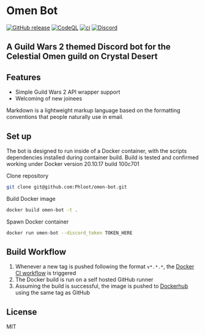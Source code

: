# Omen Bot

[![GitHub release](https://img.shields.io/github/release/phloot/omen-bot.svg?style=flat-square)](https://github.com/docker/login-action/releases/latest)
[![CodeQL](https://github.com/Phloot/omen-bot/actions/workflows/codeql-analysis.yml/badge.svg)](https://github.com/Phloot/omen-bot/actions/workflows/codeql-analysis.yml)
[![ci](https://github.com/Phloot/omen-bot/actions/workflows/docker-ci.yml/badge.svg)](https://github.com/Phloot/omen-bot/actions/workflows/docker-ci.yml)
[![Discord](https://discordapp.com/api/guilds/840265739884560384/widget.png)](https://discord.gg/Y3VkTCdV4b)

## A Guild Wars 2 themed Discord bot for the Celestial Omen guild on Crystal Desert

## Features

- Simple Guild Wars 2 API wrapper support
- Welcoming of new joinees

Markdown is a lightweight markup language based on the formatting conventions
that people naturally use in email.

## Set up

The bot is designed to run inside of a Docker container, with the scripts dependencies installed during container build. Build is tested and confirmed working under Docker version 20.10.17 build 100c701

Clone repository

```sh
git clone git@github.com:Phloot/omen-bot.git
```

Build Docker image

```sh
docker build omen-bot -t .
```

Spawn Docker container

```sh
docker run omen-bot --discord_token TOKEN_HERE
```

## Build Workflow

1. Whenever a new tag is pushed following the format `v*.*.*`, the [Docker CI workflow](https://github.com/Phloot/omen-bot/blob/main/.github/workflows/docker-ci.yml) is triggered
2. The Docker build is run on a self hosted GitHub runner
3. Assuming the build is successful, the image is pushed to [Dockerhub](https://hub.docker.com/repository/docker/phlootdocker/omen) using the same tag as GitHub

## License

MIT

